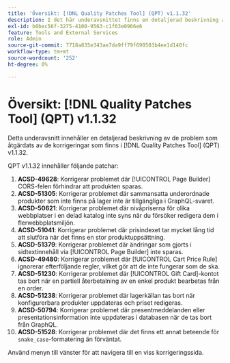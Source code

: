```yaml
---
title: 'Översikt: [!DNL Quality Patches Tool] (QPT) v1.1.32'
description: I det här underavsnittet finns en detaljerad beskrivning av de problem som åtgärdats av de korrigeringar som finns i  [!DNL Quality Patches Tool] (QPT) v1.1.32.
exl-id: b0bec56f-3275-4100-9563-c1f63e0966e6
feature: Tools and External Services
role: Admin
source-git-commit: 7718a835e343ae7da9ff79f690503b4ee1d140fc
workflow-type: tm+mt
source-wordcount: '252'
ht-degree: 0%

---
```


# Översikt: [!DNL Quality Patches Tool] (QPT) v1.1.32

Detta underavsnitt innehåller en detaljerad beskrivning av de problem som åtgärdats av de korrigeringar som finns i [!DNL Quality Patches Tool] (QPT) v1.1.32.

QPT v1.1.32 innehåller följande patchar:

1. **ACSD-49628**: Korrigerar problemet där [!UICONTROL Page Builder] CORS-felen förhindrar att produkten sparas.
1. **ACSD-51305**: Korrigerar problemet där sammansatta underordnade produkter som inte finns på lager inte är tillgängliga i GraphQL-svaret.
1. **ACSD-50621**: Korrigerar problemet där nivåpriserna för olika webbplatser i en delad katalog inte syns när du försöker redigera dem i flerwebbplatsmiljön.
1. **ACSD-51041**: Korrigerar problemet där prisindexet tar mycket lång tid att slutföra när det finns en stor produktuppsättning.
1. **ACSD-51379**: Korrigerar problemet där ändringar som gjorts i sidtextinnehåll via [!UICONTROL Page Builder] inte sparas.
1. **ACSD-49480**: Korrigerar problemet där [!UICONTROL Cart Price Rule] ignorerar efterföljande regler, vilket gör att de inte fungerar som de ska.
1. **ACSD-51230**: Korrigerar problemet där [!UICONTROL Gift Card]-kontot tas bort när en partiell återbetalning av en enkel produkt bearbetas från en order.
1. **ACSD-51238**: Korrigerar problemet där lagerkällan tas bort när konfigurerbara produkter uppdateras och priset redigeras.
1. **ACSD-50794**: Korrigerar problemet där presentmeddelanden eller presentationsinformation inte uppdateras i databasen när de tas bort från GraphQL.
1. **ACSD-51528**: Korrigerar problemet där det finns ett annat beteende för `snake_case`-formatering än förväntat.

Använd menyn till vänster för att navigera till en viss korrigeringssida.

